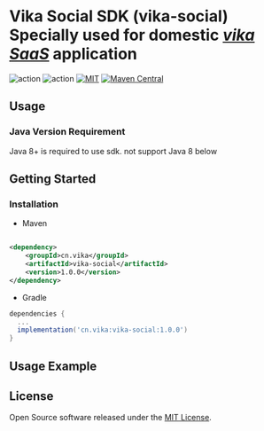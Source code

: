 # Vika Social SDK (vika-social)<br/>Specially used for domestic [_vika SaaS_](https://vika.cn) application

![action](https://github.com/vikadata/vika-social/actions/workflows/test.yml/badge.svg)
![action](https://github.com/vikadata/vika-social/actions/workflows/build.yml/badge.svg)
[![MIT](https://img.shields.io/badge/licenses-MIT-blue)](https://vikadata.mit-license.org/)
[![Maven Central](https://img.shields.io/maven-central/v/cn.vika/vika-social.svg?label=Maven%20Central)](https://search.maven.org/search?q=g:%22cn.vika%22%20AND%20a:%22vika-social%22)

## Usage

### Java Version Requirement

Java 8+ is required to use sdk. not support Java 8 below

## Getting Started

### Installation

* Maven

```xml

<dependency>
    <groupId>cn.vika</groupId>
    <artifactId>vika-social</artifactId>
    <version>1.0.0</version>
</dependency>
```

* Gradle

```groovy
dependencies {
  ...
  implementation('cn.vika:vika-social:1.0.0')
}
```

## **Usage Example**


## License
Open Source software released under the [MIT License](https://vikadata.mit-license.org).